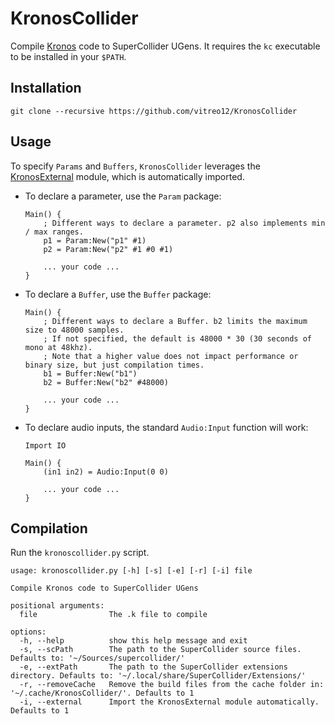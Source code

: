 # KronosCollider
Compile [Kronos](https://kronoslang.io/) code to SuperCollider UGens. It requires the `kc` executable to be installed in your `$PATH`.

## Installation

`git clone --recursive https://github.com/vitreo12/KronosCollider`

## Usage

To specify `Params` and `Buffers`, `KronosCollider` leverages the [KronosExternal](https://github.com/vitreo12/KronosExternal) module, which is automatically imported. 

- To declare a parameter, use the `Param` package:

    ```
    Main() {
        ; Different ways to declare a parameter. p2 also implements min / max ranges.
        p1 = Param:New("p1" #1)
        p2 = Param:New("p2" #1 #0 #1)

        ... your code ...
    }
    ```

- To declare a `Buffer`, use the `Buffer` package:

    ```
    Main() {
        ; Different ways to declare a Buffer. b2 limits the maximum size to 48000 samples.
        ; If not specified, the default is 48000 * 30 (30 seconds of mono at 48khz).
        ; Note that a higher value does not impact performance or binary size, but just compilation times.
        b1 = Buffer:New("b1")
        b2 = Buffer:New("b2" #48000)

        ... your code ...
    }
    ```

- To declare audio inputs, the standard `Audio:Input` function will work:

    ```
    Import IO

    Main() {
        (in1 in2) = Audio:Input(0 0)

        ... your code ...
    }
    ```

## Compilation

Run the `kronoscollider.py` script. 

```
usage: kronoscollider.py [-h] [-s] [-e] [-r] [-i] file

Compile Kronos code to SuperCollider UGens

positional arguments:
  file                The .k file to compile

options:
  -h, --help          show this help message and exit
  -s, --scPath        The path to the SuperCollider source files. Defaults to: '~/Sources/supercollider/'
  -e, --extPath       The path to the SuperCollider extensions directory. Defaults to: '~/.local/share/SuperCollider/Extensions/'
  -r, --removeCache   Remove the build files from the cache folder in: '~/.cache/KronosCollider/'. Defaults to 1
  -i, --external      Import the KronosExternal module automatically. Defaults to 1
```